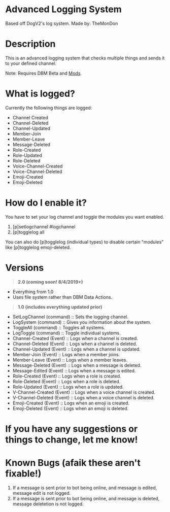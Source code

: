 # Advanced Logging System
Based off DogV2's log system.
Made by: TheMonDon

# Description
This is an advanced logging system that checks multiple things and sends it to your defined channel.

Note: Requires DBM Beta and [Mods](https://github.com/Discord-Bot-Maker-Mods/DBM-Mods/tree/beta).

# What is logged?
Currently the following things are logged:
* Channel Created
* Channel-Deleted
* Channel-Updated
* Member-Join
* Member-Leave
* Message-Deleted
* Role-Created
* Role-Updated
* Role-Deleted
* Voice-Channel-Created
* Voice-Channel-Deleted
* Emoji-Created
* Emoji-Deleted

# How do I enable it?
You have to set your log channel and toggle the modules you want enabled.  
1. [p]setlogchannel #logchannel  
2. [p]togglelog all  

You can also do [p]togglelog (individual types) to disable certain "modules" like [p]togglelog emoji-deleted.  

# Versions
> **2.0 (coming soon! 8/4/2019+)**
- Everything from 1.0
- Uses file system rather than DBM Data Actions.

> **1.0 (includes everything updated prior)**

- SetLogChannel (command) :: Sets the logging channel.
- LogSystem (command) :: Gives you information about the system.
- ToggleAll (command) :: Toggles all systems.
- LogToggle (command) :: Toggle individual systems.
- Channel-Created (Event) :: Logs when a channel is created.
- Channel-Deleted (Event) :: Logs when a channel is deleted.
- Channel-Updated (Event) :: Logs when a channel is updated.
- Member-Join (Event) :: Logs when a member joins.
- Member-Leave (Event) :: Logs when a member leaves.
- Message-Deleted (Event) :: Logs when a message is deleted.
- Message-Edited  (Event) :: Logs when a message is edited.
- Role-Created (Event) :: Logs when a role is created.
- Role-Deleted (Event) :: Logs when a  role is deleted.
- Role-Updated (Event) :: Logs when a role is updated.
- V-Channel-Created (Event) :: Logs when a voice channel is created.
- V-Channel-Deleted (Event) :: Logs when a voice channel is deleted.
- Emoji-Created (Event) :: Logs when an emoji is created.
- Emoji-Deleted (Event) :: Logs when an emoji is deleted.

# If you have any suggestions or things to change, let me know!

# Known Bugs (afaik these aren't fixable!)
1. If a message is sent prior to bot being online, and message is edited, message edit is not logged.
2. If a message is sent prior to bot being online, and message is deleted, message deletetion is not logged.